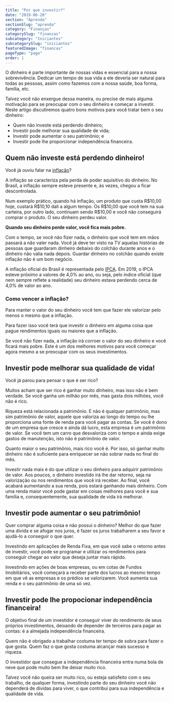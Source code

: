 ```yaml
---
title: "Por que investir?"
date: "2019-06-20"
section: "Aprenda"
sectionSlug: "aprenda"
category: "Finanças"
categorySlug: "financas"
subcategory: "Iniciantes"
subcategorySlug: "iniciantes"
featuredImage: "financas"
pageType: "page"
order: 1
---
```


O dinheiro é parte importante de nossas vidas e essencial para a nossa sobrevivência. Dedicar um tempo de sua vida a ele deveria ser natural para todas as pessoas, assim como fazemos com a nossa saúde, boa forma, família, etc.

Talvez você não enxergue dessa maneira, ou precise de mais alguma motivação para se preocupar com o seu dinheiro e começar a investir. Neste artigo discutiremos quatro bons motivos para você tratar bem o seu dinheiro:

- Quem não investe está perdendo dinheiro;
- Investir pode melhorar sua qualidade de vida;
- Investir pode aumentar o seu patrimônio; e
- Investir pode lhe proporcionar independência financeira.

## Quem não investe está perdendo dinheiro!

Você já ouviu falar na [inflação](/aprenda/financas/economia/inflacao)?

A inflação se caracteriza pela perda de poder aquisitivo do dinheiro. No Brasil, a inflação sempre esteve presente e, às vezes, chegou a ficar descontrolada.

Num exemplo prático, quando há inflação, um produto que custa R\$10,00 hoje, custará R\$10,10 dali a algum tempo. Os R\$10,00 que você tem na sua carteira, por outro lado, continuam sendo R\$10,00 e você não conseguirá comprar o produto. O seu dinheiro perdeu valor.

**Quando seu dinheiro perde valor, você fica mais pobre.**

Com o tempo, se você não fizer nada, o dinheiro que você tem em mãos passará a não valer nada. Você já deve ter visto na TV aquelas histórias de pessoas que guardaram dinheiro debaixo do colchão durante anos e o dinheiro não valia nada depois. Guardar dinheiro no colchão quando existe inflação não é um bom negócio.

A inflação oficial do Brasil é representada pelo [IPCA](/aprenda/financas/economia/indice-de-precos). Em 2019, o IPCA esteve próximo a valores de 4,0% ao ano, ou seja, pelo índice oficial (que nem sempre reflete a realidade) seu dinheiro estava perdendo cerca de 4,0% de valor ao ano.

### Como vencer a inflação?

Para manter o valor do seu dinheiro você tem que fazer ele valorizar pelo menos o mesmo que a inflação.

Para fazer isso você terá que investir o dinheiro em alguma coisa que pague rendimentos iguais ou maiores que a inflação.

Se você não fizer nada, a inflação irá corroer o valor do seu dinheiro e você ficará mais pobre. Este é um dos melhores motivos para você começar agora mesmo a se preocupar com os seus investimentos.

## Investir pode melhorar sua qualidade de vida!

Você já parou para pensar o que é ser rico?

Muitos acham que ser rico é ganhar muito dinheiro, mas isso não é bem verdade. Se você ganha um milhão por mês, mas gasta dois milhões, você não é rico.

Riqueza está relacionada a patrimônio. E não é qualquer patrimônio, mas sim patrimônio de valor, aquele que valoriza ao longo do tempo ou lhe proporciona uma fonte de renda para você pagar as contas. Se você é dono de um empresa que cresce e ainda dá lucro, esta empresa é um patrimônio de valor. Se você tem um carro que desvaloriza com o tempo e ainda exige gastos de manutenção, isto não é patrimônio de valor.

Quanto maior o seu patrimônio, mais rico você é. Por isso, só ganhar muito dinheiro não é suficiente para enriquecer se não sobrar nada no final do mês.

Investir nada mais é do que utilizar o seu dinheiro para adquirir patrimônio de valor. Aos poucos, o dinheiro investido irá lhe dar retorno, seja na valorização ou nos rendimentos que você irá receber. Ao final, você acabará aumentando a sua renda, pois estará ganhando mais dinheiro. Com uma renda maior você pode gastar em coisas melhores para você e sua família e, consequentemente, sua qualidade de vida irá melhorar.

## Investir pode aumentar o seu patrimônio!

Quer comprar alguma coisa e não possui o dinheiro? Melhor do que fazer uma dívida e se afogar nos juros, é fazer os juros trabalharem a seu favor e ajudá-lo a conseguir o que quer.

Investindo em aplicações de Renda Fixa, em que você sabe o retorno antes de investir, você pode se programar e utilizar os rendimentos para conseguir chegar ao valor que deseja juntar mais rápido.

Investindo em ações de boas empresas, ou em cotas de Fundos Imobiliários, você começará a receber parte dos lucros ao mesmo tempo em que vê as empresas e os prédios se valorizarem. Você aumenta sua renda e o seu patrimônio de uma só vez.

## Investir pode lhe propocionar independência financeira!

O objetivo final de um investidor é conseguir viver do rendimento de seus próprios investimentos, deixando de depender de terceiros para pagar as contas: é a almejada independência financeira.

Quem não é obrigado a trabalhar costuma ter tempo de sobra para fazer o que gosta. Quem faz o que gosta costuma alcançar mais sucesso e riqueza.

O investidor que consegue a independência financeira entra numa bola de neve que pode muito bem lhe deixar muito rico.

Talvez você não queira ser muito rico, ou esteja satisfeito com o seu trabalho, de qualquer forma, investindo parte do seu dinheiro você não dependerá de dívidas para viver, o que contribui para sua independência e qualidade de vida.